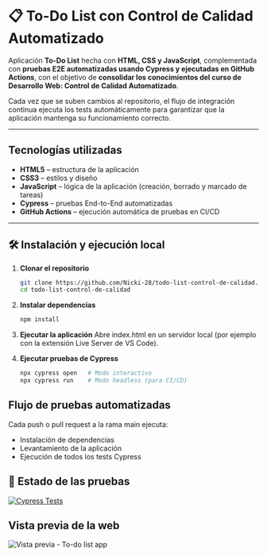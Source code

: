# 📋 To-Do List con Control de Calidad Automatizado  

Aplicación **To-Do List** hecha con **HTML, CSS y JavaScript**, complementada con **pruebas E2E automatizadas usando Cypress y ejecutadas en GitHub Actions**, con el objetivo de **consolidar los conocimientos del curso de Desarrollo Web: Control de Calidad Automatizado**.  

Cada vez que se suben cambios al repositorio, el flujo de integración continua ejecuta los tests automáticamente para garantizar que la aplicación mantenga su funcionamiento correcto.  

---

## Tecnologías utilizadas  
- **HTML5** – estructura de la aplicación  
- **CSS3** – estilos y diseño  
- **JavaScript** – lógica de la aplicación (creación, borrado y marcado de tareas)  
- **Cypress** – pruebas End-to-End automatizadas  
- **GitHub Actions** – ejecución automática de pruebas en CI/CD  

---

## 🛠 Instalación y ejecución local  

1. **Clonar el repositorio**
   ```bash
   git clone https://github.com/Nicki-28/todo-list-control-de-calidad.git
   cd todo-list-control-de-calidad
2. **Instalar dependencias**
   ```bash
   npm install
3. **Ejecutar la aplicación**
   Abre index.html en un servidor local (por ejemplo con la extensión Live Server de VS Code).
   
4. **Ejecutar pruebas de Cypress**
   ```bash
   npx cypress open   # Modo interactivo
   npx cypress run    # Modo headless (para CI/CD)

## Flujo de pruebas automatizadas
Cada push o pull request a la rama main ejecuta:

- Instalación de dependencias
- Levantamiento de la aplicación
- Ejecución de todos los tests Cypress

## 📌 Estado de las pruebas 

[![Cypress Tests](https://github.com/Nicki-28/todo-list-control-de-calidad/actions/workflows/main.yml/badge.svg)](https://github.com/Nicki-28/todo-list-control-de-calidad/actions/workflows/main.yml)

## Vista previa de la web
![Vista previa - To-do list app](./todoList/images/vistaPrevia.png)

